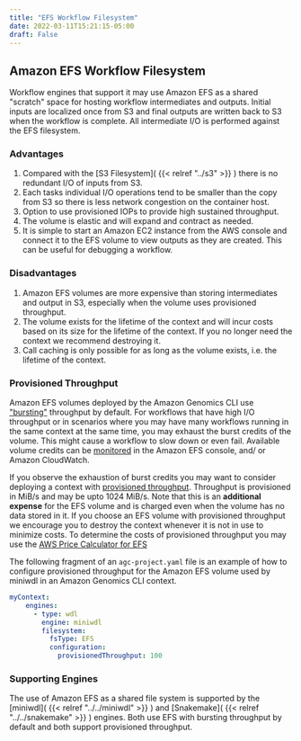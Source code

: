 ```yaml
---
title: "EFS Workflow Filesystem"
date: 2022-03-11T15:21:15-05:00
draft: False
---
```


## Amazon EFS Workflow Filesystem

Workflow engines that support it may use Amazon EFS as a shared "scratch" space for hosting workflow intermediates and 
outputs. Initial inputs are localized once from S3 and final outputs are written back to S3 when the workflow is complete.
All intermediate I/O is performed against the EFS filesystem.

### Advantages

1. Compared with the [S3 Filesystem]( {{< relref "../s3" >}} ) there is no redundant I/O of inputs from S3.
2. Each tasks individual I/O operations tend to be smaller than the copy from S3 so there is less network congestion on the container host.
3. Option to use provisioned IOPs to provide high sustained throughput.
4. The volume is elastic and will expand and contract as needed.
5. It is simple to start an Amazon EC2 instance from the AWS console and connect it to the EFS volume to view outputs as they are created. This can be useful for debugging a workflow.

### Disadvantages

1. Amazon EFS volumes are more expensive than storing intermediates and output in S3, especially when the volume uses provisioned throughput.
2. The volume exists for the lifetime of the context and will incur costs based on its size for the lifetime of the context. If you no longer need the context we recommend destroying it.
3. Call caching is only possible for as long as the volume exists, i.e. the lifetime of the context.

### Provisioned Throughput

Amazon EFS volumes deployed by the Amazon Genomics CLI use ["bursting"](https://docs.aws.amazon.com/efs/latest/ug/performance.html#bursting) 
throughput by default. For workflows that have high I/O throughput or in scenarios where you may have many workflows 
running in the same context at the same time, you may exhaust the burst credits of the volume. 
This might cause a workflow to slow down or even fail. Available volume credits can be [monitored](https://docs.aws.amazon.com/efs/latest/ug/monitoring_overview.html)
in the Amazon EFS console, and/ or Amazon CloudWatch. 

If you observe the exhaustion of burst credits you may want to consider
deploying a context with [provisioned throughput](https://docs.aws.amazon.com/efs/latest/ug/performance.html#provisioned-throughput).
Throughput is provisioned in MiB/s and may be upto 1024 MiB/s. Note that this is an **additional expense** for the EFS volume
and is charged even when the volume has no data stored in it. If you choose an EFS volume with provisioned throughput we encourage
you to destroy the context whenever it is not in use to minimize costs. To determine the costs of provisioned throughput
you may use the [AWS Price Calculator for EFS](https://calculator.aws/#/addService/EFS)

The following fragment of an `agc-project.yaml` file is an example of how to configure provisioned throughput for the
Amazon EFS volume used by miniwdl in an Amazon Genomics CLI context.

```yaml
myContext:
    engines:
      - type: wdl
        engine: miniwdl
        filesystem:
          fsType: EFS
          configuration:
            provisionedThroughput: 100
```

### Supporting Engines

The use of Amazon EFS as a shared file system is supported by the [miniwdl]( {{< relref "../../miniwdl" >}} ) and 
[Snakemake]( {{< relref "../../snakemake" >}} ) engines. Both use EFS with bursting throughput by default and both 
support provisioned throughput.